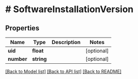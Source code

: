 # # SoftwareInstallationVersion

## Properties

Name | Type | Description | Notes
------------ | ------------- | ------------- | -------------
**uid** | **float** |  | [optional]
**number** | **string** |  | [optional]

[[Back to Model list]](../../README.md#models) [[Back to API list]](../../README.md#endpoints) [[Back to README]](../../README.md)
